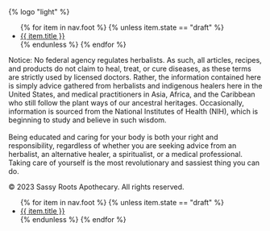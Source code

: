 <div class="foot">
<div class="foot-container">
  <div class="footbar">
    <div class="foot-logo">
      {% logo "light" %}
    </div>
    <div class="foot-nav nav-sm">
      <ul>
      {% for item in nav.foot %}
      {% unless item.state == "draft" %}
        <li><a href="{{ item.url }}">{{ item.title }}</a></li>
      {% endunless %}
      {% endfor %}
      </ul>
    </div>
    <div class="foot-copy">
     <p class="notice">Notice: No federal agency regulates herbalists. As such, all articles, recipes, and products do not claim to heal, treat, or cure diseases, as these terms are strictly used by licensed doctors. Rather, the information contained here is simply advice gathered from herbalists and indigenous healers here in the United States, and medical practitioners in Asia, Africa, and the Caribbean who still follow the plant ways of our ancestral heritages. Occasionally, information is sourced from the National Institutes of Health (NIH), which is beginning to study and believe in such wisdom.<br/> <br/> Being educated and caring for your body is both your right and responsibility, regardless of whether you are seeking advice from an herbalist, an alternative healer, a spiritualist, or a medical professional. Taking care of yourself is the most revolutionary and sassiest thing you can do.</p>
     <p>&copy 2023 Sassy Roots Apothecary. All rights reserved.</p>
    </div>
  </div>
  <div class="foot-nav nav-md">
      <ul>
      {% for item in nav.foot %}
      {% unless item.state == "draft" %}
        <li><a href="{{ item.url }}">{{ item.title }}</a></li>
      {% endunless %}
      {% endfor %}
      </ul>
    </div>
</div>
</div>
